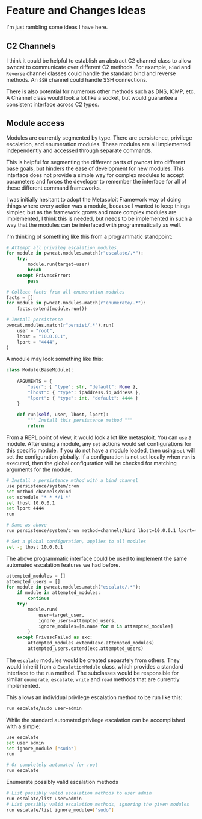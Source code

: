 # Feature and Changes Ideas

I'm just rambling some ideas I have here.

## C2 Channels

I think it could be helpful to establish an abstract C2 channel class 
to allow pwncat to communicate over different C2 methods. For example,
`Bind` and `Reverse` channel classes could handle the standard bind and
reverse methods. An `SSH` channel could handle SSH connections.

There is also potential for numerous other methods such as DNS, ICMP,
etc. A Channel class would look a lot like a socket, but would guarantee
a consistent interface across C2 types.

## Module access

Modules are currently segmented by type. There are persistence, privilege
escalation, and enumeration modules. These modules are all implemented 
independently and accessed through separate commands. 

This is helpful for segmenting the different parts of pwncat into different
base goals, but hinders the ease of development for new modules. This
interface does not provide a simple way for complex modules to accept
parameters and forces the developer to remember the interface for all of 
these different command frameworks.

I was initially hesitant to adopt the Metasploit Framework way of doing
things where every action was a module, because I wanted to keep things
simpler, but as the framework grows and more complex modules are
implemented, I think this is needed, but needs to be implemented in such
a way that the modules can be interfaced with programmatically as well.

I'm thinking of something like this from a programmatic standpoint:

```python
# Attempt all privileg escalation modules
for module in pwncat.modules.match(r"escalate/.*"):
    try:
        module.run(target=user)
        break
    except PrivescError:
        pass

# Collect facts from all enumeration modules
facts = []
for module in pwncat.modules.match(r"enumerate/.*"):
    facts.extend(module.run())

# Install persistence
pwncat.modules.match(r"persist/.*").run(
    user = "root",
    lhost = "10.0.0.1",
    lport = "4444",
)
```

A module may look something like this:

```python
class Module(BaseModule):
    
    ARGUMENTS = {
        "user": { "type": str, "default": None },
        "lhost": { "type": ipaddress.ip_address },
        "lport": { "type": int, "default": 4444 }
    }
    
    def run(self, user, lhost, lport):
        """ Install this persistence method """
        return
```

From a REPL point of view, it would look a lot like metasploit. You can
`use` a module. After using a module, any `set` actions would set 
configurations for this specific module. If you do not have a module 
loaded, then using `set` will set the configuration globally. If a 
configuration is not set locally when `run` is executed, then the global
configuration will be checked for matching arguments for the module.

```sh
# Install a persistence mthod with a bind channel
use persistence/system/cron
set method channels/bind
set schedule "* * */1 *"
set lhost 10.0.0.1
set lport 4444
run

# Same as above
run persistence/system/cron method=channels/bind lhost=10.0.0.1 lport=4444

# Set a global configuration, applies to all modules
set -g lhost 10.0.0.1
```

The above programmatic interface could be used to implement the same 
automated escalation features we had before.

```python
attempted_modules = []
attempted_users = []
for module in pwncat.modules.match("escalate/.*"):
    if module in attempted_modules:
        continue
    try:
        module.run(
            user=target_user,
            ignore_users=attempted_users,
            ignore_modules=[m.name for m in attempted_modules]
        )
    except PrivescFailed as exc:
        attempted_modules.extend(exc.attempted_modules)
        attempted_users.extend(exc.attempted_users)
```

The `escalate` modules would be created separately from others. They
would inherit from a `EscalationModule` class, which provides a
standard interface to the `run` method. The subclasses would be 
responsible for similar `enumerate`, `escalate`, `write` and `read`
methods that are currently implemented. 

This allows an individual privilege escalation method to be run
like this:

```sh
run escalate/sudo user=admin
```

While the standard automated privilege escalation can be accomplished
with a simple:

```sh
use escalate
set user admin
set ignore_module ["sudo"]
run

# Or completely automated for root
run escalate
```

Enumerate possibly valid escalation methods

```sh
# List possibly valid escalation methods to user admin
run escalate/list user=admin
# List possibly valid escalation methods, ignoring the given modules
run escalate/list ignore_module=["sudo"]
```
